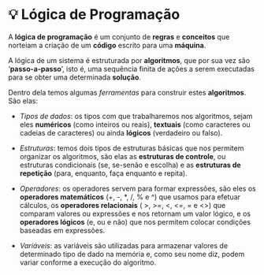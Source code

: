 # :bulb: Lógica de Programação



A **lógica de programação** é um conjunto de **regras** e **conceitos** que norteiam a criação de um **código** escrito para uma **máquina**. 

A lógica de um sistema é estruturada por **algoritmos**, que por sua vez são ‘**passo-a-passo**’, isto é, uma sequência finita de ações a serem executadas para se obter uma determinada **solução**.

Dentro dela temos algumas _ferramentas_ para construir estes **algoritmos**. São elas:

- _Tipos de dados_: os tipos com que trabalharemos nos algoritmos, sejam eles **numéricos** (como inteiros ou reais), **textuais** (como caracteres ou cadeias de caracteres) ou ainda **lógicos** (verdadeiro ou falso).

- _Estruturas_: temos dois tipos de estruturas básicas que nos permitem organizar os algoritmos, são elas as **estruturas de controle**, ou estruturas condicionais (se, se-senão e escolha) e as **estruturas de repetição** (para, enquanto, faça enquanto e repita).

- _Operadores_: os operadores servem para formar expressões, são eles os **operadores matemáticos** (+, -, *, /, % e ^) que usamos para efetuar cálculos, os **operadores relacionais** ( >, >=, <, <=, = e <>) que comparam valores ou expressões e nos retornam um valor lógico, e os **operadores lógicos** (e, ou e não) que nos permitem colocar condições baseadas em expressões.

- _Variáveis_: as variáveis são utilizadas para armazenar valores de determinado tipo de dado na memória e, como seu nome diz, podem variar conforme a execução do algoritmo.